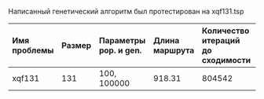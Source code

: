 Написанный генетический алгоритм был протестирован на xqf131.tsp

|Имя проблемы|Размер|Параметры pop. и gen.|Длина маршрута|Количество итераций до сходимости|Оптимальный маршрут|
| :- | :- | :- | :- | :- | :- |
|xqf131|131|100, 100000|918.31|804542|564|
